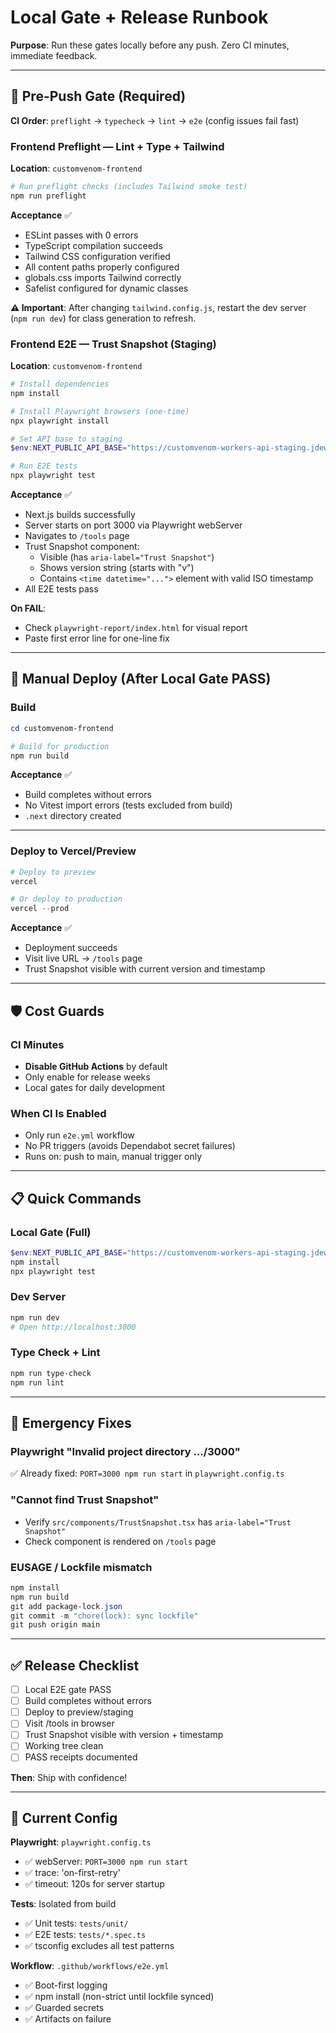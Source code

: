 # Local Gate + Release Runbook

**Purpose**: Run these gates locally before any push. Zero CI minutes, immediate feedback.

---

## 🚦 Pre-Push Gate (Required)

**CI Order**: `preflight` → `typecheck` → `lint` → `e2e` (config issues fail fast)

### Frontend Preflight — Lint + Type + Tailwind

**Location**: `customvenom-frontend`

```powershell
# Run preflight checks (includes Tailwind smoke test)
npm run preflight
```

**Acceptance** ✅

- ESLint passes with 0 errors
- TypeScript compilation succeeds
- Tailwind CSS configuration verified
- All content paths properly configured
- globals.css imports Tailwind correctly
- Safelist configured for dynamic classes

**⚠️ Important**: After changing `tailwind.config.js`, restart the dev server (`npm run dev`) for class generation to refresh.

### Frontend E2E — Trust Snapshot (Staging)

**Location**: `customvenom-frontend`

```powershell
# Install dependencies
npm install

# Install Playwright browsers (one-time)
npx playwright install

# Set API base to staging
$env:NEXT_PUBLIC_API_BASE="https://customvenom-workers-api-staging.jdewett81.workers.dev"

# Run E2E tests
npx playwright test
```

**Acceptance** ✅

- Next.js builds successfully
- Server starts on port 3000 via Playwright webServer
- Navigates to `/tools` page
- Trust Snapshot component:
  - Visible (has `aria-label="Trust Snapshot"`)
  - Shows version string (starts with "v")
  - Contains `<time datetime="...">` element with valid ISO timestamp
- All E2E tests pass

**On FAIL**:

- Check `playwright-report/index.html` for visual report
- Paste first error line for one-line fix

---

## 🚀 Manual Deploy (After Local Gate PASS)

### Build

```powershell
cd customvenom-frontend

# Build for production
npm run build
```

**Acceptance** ✅

- Build completes without errors
- No Vitest import errors (tests excluded from build)
- `.next` directory created

---

### Deploy to Vercel/Preview

```powershell
# Deploy to preview
vercel

# Or deploy to production
vercel --prod
```

**Acceptance** ✅

- Deployment succeeds
- Visit live URL → `/tools` page
- Trust Snapshot visible with current version and timestamp

---

## 🛡️ Cost Guards

### CI Minutes

- **Disable GitHub Actions** by default
- Only enable for release weeks
- Local gates for daily development

### When CI Is Enabled

- Only run `e2e.yml` workflow
- No PR triggers (avoids Dependabot secret failures)
- Runs on: push to main, manual trigger only

---

## 📋 Quick Commands

### Local Gate (Full)

```powershell
$env:NEXT_PUBLIC_API_BASE="https://customvenom-workers-api-staging.jdewett81.workers.dev"
npm install
npx playwright test
```

### Dev Server

```powershell
npm run dev
# Open http://localhost:3000
```

### Type Check + Lint

```powershell
npm run type-check
npm run lint
```

---

## 🔧 Emergency Fixes

### Playwright "Invalid project directory .../3000"

✅ Already fixed: `PORT=3000 npm run start` in `playwright.config.ts`

### "Cannot find Trust Snapshot"

- Verify `src/components/TrustSnapshot.tsx` has `aria-label="Trust Snapshot"`
- Check component is rendered on `/tools` page

### EUSAGE / Lockfile mismatch

```powershell
npm install
npm run build
git add package-lock.json
git commit -m "chore(lock): sync lockfile"
git push origin main
```

---

## ✅ Release Checklist

- [ ] Local E2E gate PASS
- [ ] Build completes without errors
- [ ] Deploy to preview/staging
- [ ] Visit /tools in browser
- [ ] Trust Snapshot visible with version + timestamp
- [ ] Working tree clean
- [ ] PASS receipts documented

**Then**: Ship with confidence!

---

## 🎯 Current Config

**Playwright**: `playwright.config.ts`

- ✅ webServer: `PORT=3000 npm run start`
- ✅ trace: 'on-first-retry'
- ✅ timeout: 120s for server startup

**Tests**: Isolated from build

- ✅ Unit tests: `tests/unit/`
- ✅ E2E tests: `tests/*.spec.ts`
- ✅ tsconfig excludes all test patterns

**Workflow**: `.github/workflows/e2e.yml`

- ✅ Boot-first logging
- ✅ npm install (non-strict until lockfile synced)
- ✅ Guarded secrets
- ✅ Artifacts on failure
